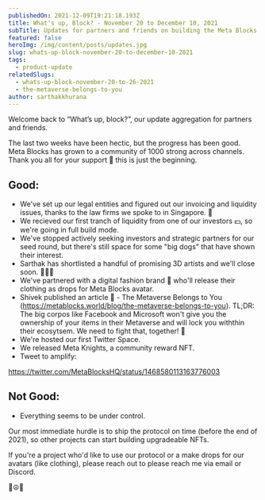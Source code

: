 ```yaml
---
publishedOn: 2021-12-09T19:21:18.193Z
title: What's up, Block? - November 20 to December 10, 2021
subTitle: Updates for partners and friends on building the Meta Blocks Protocol
featured: false
heroImg: /img/content/posts/updates.jpg
slug: whats-up-block-november-20-to-december-10-2021
tags:
  - product-update
relatedSlugs:
  - whats-up-block-november-20-to-26-2021
  - the-metaverse-belongs-to-you
author: sarthakkhurana
---
```

Welcome back to “What’s up, block?”, our update aggregation for partners and friends. 

The last two weeks have been hectic, but the progress has been good. Meta Blocks has grown to a community of 1000 strong across channels. Thank you all for your support 🙏 this is just the beginning. 

## Good:

* We've set up our legal entities and figured out our invoicing and liquidity issues, thanks to the law firms we spoke to in Singapore. 💼
* We recieved our first tranch of liquidity from one of our investors 💵, so we're going in full build mode.
* We've stopped actively seeking investors and strategic partners for our seed round, but there's still space for some "big dogs" that have shown their interest. 
* Sarthak has shortlisted a handful of promising 3D artists and we'll close soon. 👩🏼‍🎨 
* We've partnered with a digital fashion brand 👗 who'll release their clothing as drops for Meta Blocks avatar. 
* Shivek published an article 📝 - The Metaverse Belongs to You ([](https://metablocks.world/blog/clay-bricks-vs-legos)https://metablocks.world/blog/the-metaverse-belongs-to-you). TL;DR: The big corpos like Facebook and Microsoft won't give you the ownership of your items in their Metaverse and will lock you withthin their ecosytsem. We need to fight that, together! 💪
* We're hosted our first Twitter Space. 
* We released Meta Knights, a community reward NFT. 
* Tweet to amplify:

https://twitter.com/MetaBlocksHQ/status/1468580113163776003

## Not Good:
* Everything seems to be under control.


Our most immediate hurdle is to ship the protocol on time (before the end of 2021), so other projects can start building upgradeable NFTs. 

If you're a project who'd like to use our protocol or a make drops for our avatars (like clothing), please reach out to please reach me via email or Discord. 

🔮☮️🤙